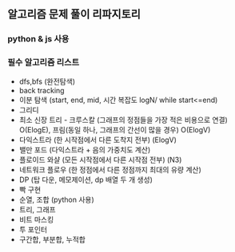 ## 알고리즘 문제 풀이 리파지토리

### python & js 사용

### 필수 알고리즘 리스트

- dfs,bfs (완전탐색)
- back tracking
- 이분 탐색 (start, end, mid, 시간 복잡도 logN/ while start<=end)
- 그리디
- 최소 신장 트리 - 크루스칼 (그래프의 정점들을 가장 적은 비용으로 연결) O(ElogE), 프림(동일 하나, 그래프의 간선이 많을 경우) O(ElogV)
- 다익스트라 (한 시작점에서 다른 도착지 전부) (ElogV)
- 밸만 포드 (다익스트라 + 음의 가중치도 계산)
- 플로이드 와샬 (모든 시작점에서 다른 시작점 전부) (N3)
- 네트워크 플로우 (한 정점에서 다른 정점까지 최대의 유량 계산)
- DP (탑 다운, 메모제이션, dp 배열 두 개 생성)
- 빡 구현
- 순열, 조합 (python 사용)
- 트리, 그래프
- 비트 마스킹
- 투 포인터
- 구간합, 부분합, 누적합
